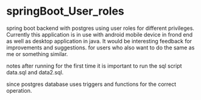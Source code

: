 # springBoot_User_roles


spring boot backend with postgres using user roles for different privileges. Currently this application is in use with android mobile device in frond end as well as desktop application in java.
It would be interesting feedback for improvements and suggestions.
for users who also want to do the same as me or something similar.

notes after running for the first time it is important to run the sql script data.sql and data2.sql.

since postgres database uses triggers and functions for the correct operation.
